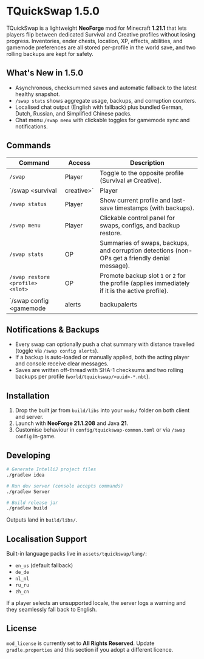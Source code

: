 # TQuickSwap 1.5.0

TQuickSwap is a lightweight **NeoForge** mod for Minecraft **1.21.1** that lets players flip between dedicated Survival and Creative profiles without losing progress. Inventories, ender chests, location, XP, effects, abilities, and gamemode preferences are all stored per-profile in the world save, and two rolling backups are kept for safety.

## What's New in 1.5.0
- Asynchronous, checksummed saves and automatic fallback to the latest healthy snapshot.
- `/swap stats` shows aggregate usage, backups, and corruption counters.
- Localised chat output (English with fallback) plus bundled German, Dutch, Russian, and Simplified Chinese packs.
- Chat menu `/swap menu` with clickable toggles for gamemode sync and notifications.

## Commands
| Command | Access | Description |
|---------|--------|-------------|
| `/swap` | Player | Toggle to the opposite profile (Survival ⇄ Creative).
| `/swap <survival|creative>` | Player | Jump directly to a profile.
| `/swap status` | Player | Show current profile and last-save timestamps (with backups).
| `/swap menu` | Player | Clickable control panel for swaps, configs, and backup restore.
| `/swap stats` | OP | Summaries of swaps, backups, and corruption detections (non-OPs get a friendly denial message).
| `/swap restore <profile> <slot>` | OP | Promote backup slot `1` or `2` for the profile (applies immediately if it is the active profile).
| `/swap config <gamemode|alerts|backupalerts|reload>` | OP | Toggle gamemode syncing, post-swap alerts, backup alerts, or reload config.

## Notifications & Backups
- Every swap can optionally push a chat summary with distance travelled (toggle via `/swap config alerts`).
- If a backup is auto-loaded or manually applied, both the acting player and console receive clear messages.
- Saves are written off-thread with SHA-1 checksums and two rolling backups per profile (`world/tquickswap/<uuid>-*.nbt`).

## Installation
1. Drop the built jar from `build/libs` into your `mods/` folder on both client and server.
2. Launch with **NeoForge 21.1.208** and Java **21**.
3. Customise behaviour in `config/tquickswap-common.toml` or via `/swap config` in-game.

## Developing
```bash
# Generate IntelliJ project files
./gradlew idea

# Run dev server (console accepts commands)
./gradlew Server

# Build release jar
./gradlew build
```
Outputs land in `build/libs/`.

## Localisation Support
Built-in language packs live in `assets/tquickswap/lang/`:
- `en_us` (default fallback)
- `de_de`
- `nl_nl`
- `ru_ru`
- `zh_cn`

If a player selects an unsupported locale, the server logs a warning and they seamlessly fall back to English.

## License
`mod_license` is currently set to **All Rights Reserved**. Update `gradle.properties` and this section if you adopt a different licence.
